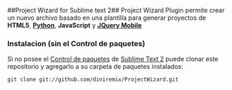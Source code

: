 ##Project Wizard for Sublime text 2##
Project Wizard Plugin permite crear un nuevo archivo basado en una plantilla para generar proyectos de **HTML5**, [**Python**][py], **JavaScript** y [**JQuery Mobile**][jquerymobile]

### Instalacion (sin el Control de paquetes) ###
Si no posee el [Control de paquetes][package_control]  de [Sublime Text 2][sublime] puede clonar este repositorio y agregarlo a su carpeta de paquetes instalados:
  
    git clone git://github.com/diniremix/ProjectWizard.git

[sublime]: http://www.sublimetext.com/
[package_control]: http://wbond.net/sublime_packages/package_control
[jquerymobile]:http://jquerymobile.com
[py]:http://www.python.org